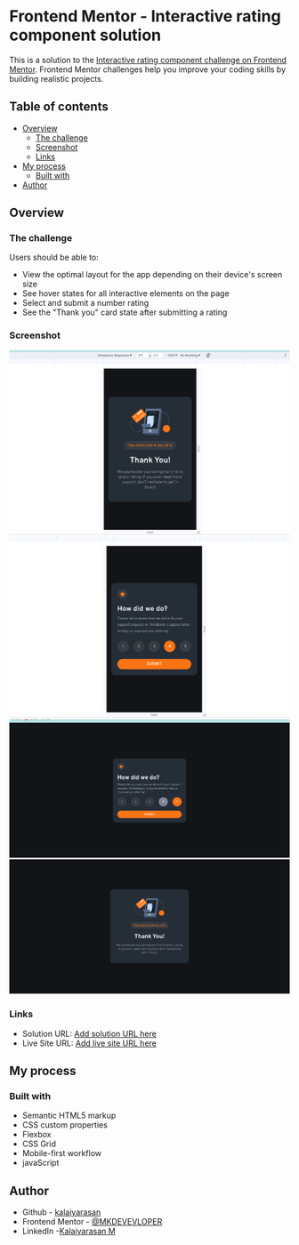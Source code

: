 # Frontend Mentor - Interactive rating component solution

This is a solution to the [Interactive rating component challenge on Frontend Mentor](https://www.frontendmentor.io/challenges/interactive-rating-component-koxpeBUmI). Frontend Mentor challenges help you improve your coding skills by building realistic projects. 

## Table of contents

- [Overview](#overview)
  - [The challenge](#the-challenge)
  - [Screenshot](#screenshot)
  - [Links](#links)
- [My process](#my-process)
  - [Built with](#built-with)
- [Author](#author)
## Overview

### The challenge

Users should be able to:

- View the optimal layout for the app depending on their device's screen size
- See hover states for all interactive elements on the page
- Select and submit a number rating
- See the "Thank you" card state after submitting a rating

### Screenshot

![Mobile1](./images/Mobile.png)
![Mobile2](./images/mobile2.png)
![Desktop1](./images/Desktop1.png)
![Desktop2](./images/Desktop2.png)

### Links

- Solution URL: [Add solution URL here](https://mkdeveloper14.github.io/interactive-rating-component-frontend-mentor-/)
- Live Site URL: [Add live site URL here](https://mkdeveloper14.github.io/interactive-rating-component-frontend-mentor-/)

## My process

### Built with

- Semantic HTML5 markup
- CSS custom properties
- Flexbox
- CSS Grid
- Mobile-first workflow
- javaScript

## Author

- Github - [kalaiyarasan](https://github.com/MKDEVELOPER14)
- Frontend Mentor - [@MKDEVEVLOPER](https://www.frontendmentor.io/profile/MKDEVEVLOPER)
- LinkedIn -[Kalaiyarasan M](https://www.linkedin.com/in/cyberkalai)
